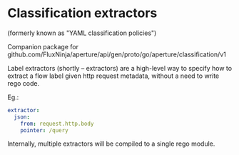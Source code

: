 # Classification extractors

(formerly known as "YAML classification policies")

Companion package for github.com/FluxNinja/aperture/api/gen/proto/go/aperture/classification/v1

Label extractors (shortly – extractors) are a high-level way to specify how to
extract a flow label given http request metadata, without a need to write rego
code.

Eg.:

```yaml
extractor:
  json:
    from: request.http.body
    pointer: /query
```

Internally, multiple extractors will be compiled to a single rego module.
